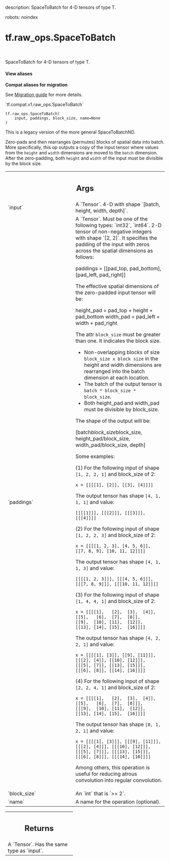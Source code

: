 description: SpaceToBatch for 4-D tensors of type T.

robots: noindex

# tf.raw_ops.SpaceToBatch

<!-- Insert buttons and diff -->

<table class="tfo-notebook-buttons tfo-api nocontent" align="left">

</table>



SpaceToBatch for 4-D tensors of type T.

<section class="expandable">
  <h4 class="showalways">View aliases</h4>
  <p>
<b>Compat aliases for migration</b>
<p>See
<a href="https://www.tensorflow.org/guide/migrate">Migration guide</a> for
more details.</p>
<p>`tf.compat.v1.raw_ops.SpaceToBatch`</p>
</p>
</section>

<pre class="devsite-click-to-copy prettyprint lang-py tfo-signature-link">
<code>tf.raw_ops.SpaceToBatch(
    input, paddings, block_size, name=None
)
</code></pre>



<!-- Placeholder for "Used in" -->

This is a legacy version of the more general SpaceToBatchND.

Zero-pads and then rearranges (permutes) blocks of spatial data into batch.
More specifically, this op outputs a copy of the input tensor where values from
the `height` and `width` dimensions are moved to the `batch` dimension. After
the zero-padding, both `height` and `width` of the input must be divisible by the
block size.

<!-- Tabular view -->
 <table class="responsive fixed orange">
<colgroup><col width="214px"><col></colgroup>
<tr><th colspan="2"><h2 class="add-link">Args</h2></th></tr>

<tr>
<td>
`input`
</td>
<td>
A `Tensor`. 4-D with shape `[batch, height, width, depth]`.
</td>
</tr><tr>
<td>
`paddings`
</td>
<td>
A `Tensor`. Must be one of the following types: `int32`, `int64`.
2-D tensor of non-negative integers with shape `[2, 2]`. It specifies
the padding of the input with zeros across the spatial dimensions as follows:

paddings = [[pad_top, pad_bottom], [pad_left, pad_right]]

The effective spatial dimensions of the zero-padded input tensor will be:

height_pad = pad_top + height + pad_bottom
width_pad = pad_left + width + pad_right

The attr `block_size` must be greater than one. It indicates the block size.

* Non-overlapping blocks of size `block_size x block size` in the height and
width dimensions are rearranged into the batch dimension at each location.
* The batch of the output tensor is `batch * block_size * block_size`.
* Both height_pad and width_pad must be divisible by block_size.

The shape of the output will be:

[batch*block_size*block_size, height_pad/block_size, width_pad/block_size,
depth]

Some examples:

(1) For the following input of shape `[1, 2, 2, 1]` and block_size of 2:

```
x = [[[[1], [2]], [[3], [4]]]]
```

The output tensor has shape `[4, 1, 1, 1]` and value:

```
[[[[1]]], [[[2]]], [[[3]]], [[[4]]]]
```

(2) For the following input of shape `[1, 2, 2, 3]` and block_size of 2:

```
x = [[[[1, 2, 3], [4, 5, 6]],
[[7, 8, 9], [10, 11, 12]]]]
```

The output tensor has shape `[4, 1, 1, 3]` and value:

```
[[[[1, 2, 3]]], [[[4, 5, 6]]], [[[7, 8, 9]]], [[[10, 11, 12]]]]
```

(3) For the following input of shape `[1, 4, 4, 1]` and block_size of 2:

```
x = [[[[1],   [2],  [3],  [4]],
[[5],   [6],  [7],  [8]],
[[9],  [10], [11],  [12]],
[[13], [14], [15],  [16]]]]
```

The output tensor has shape `[4, 2, 2, 1]` and value:

```
x = [[[[1], [3]], [[9], [11]]],
[[[2], [4]], [[10], [12]]],
[[[5], [7]], [[13], [15]]],
[[[6], [8]], [[14], [16]]]]
```

(4) For the following input of shape `[2, 2, 4, 1]` and block_size of 2:

```
x = [[[[1],   [2],  [3],  [4]],
[[5],   [6],  [7],  [8]]],
[[[9],  [10], [11],  [12]],
[[13], [14], [15],  [16]]]]
```

The output tensor has shape `[8, 1, 2, 1]` and value:

```
x = [[[[1], [3]]], [[[9], [11]]], [[[2], [4]]], [[[10], [12]]],
[[[5], [7]]], [[[13], [15]]], [[[6], [8]]], [[[14], [16]]]]
```

Among others, this operation is useful for reducing atrous convolution into
regular convolution.
</td>
</tr><tr>
<td>
`block_size`
</td>
<td>
An `int` that is `>= 2`.
</td>
</tr><tr>
<td>
`name`
</td>
<td>
A name for the operation (optional).
</td>
</tr>
</table>



<!-- Tabular view -->
 <table class="responsive fixed orange">
<colgroup><col width="214px"><col></colgroup>
<tr><th colspan="2"><h2 class="add-link">Returns</h2></th></tr>
<tr class="alt">
<td colspan="2">
A `Tensor`. Has the same type as `input`.
</td>
</tr>

</table>

